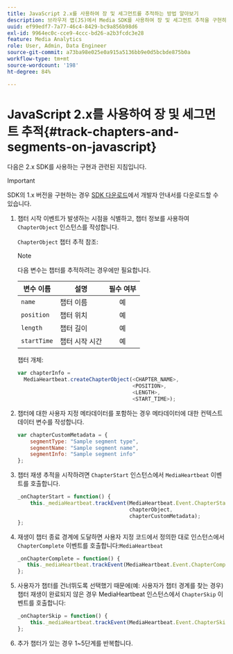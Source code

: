 ```yaml
---
title: JavaScript 2.x를 사용하여 장 및 세그먼트를 추적하는 방법 알아보기
description: 브라우저 앱(JS)에서 Media SDK를 사용하여 장 및 세그먼트 추적을 구현하는 방법에 대해 알아봅니다.
uuid: ef99edf7-7a77-46c4-8429-bc9a856b98d6
exl-id: 9964ec0c-cce9-4ccc-bd26-a2b3fcdc3e28
feature: Media Analytics
role: User, Admin, Data Engineer
source-git-commit: a73ba98e025e0a915a5136bb9e0d5bcbde875b0a
workflow-type: tm+mt
source-wordcount: '198'
ht-degree: 84%

---
```


# JavaScript 2.x를 사용하여 장 및 세그먼트 추적{#track-chapters-and-segments-on-javascript}

다음은 2.x SDK를 사용하는 구현과 관련된 지침입니다.

>[!IMPORTANT]
>
> SDK의 1.x 버전을 구현하는 경우 [SDK 다운로드](/help/getting-started/download-sdks.md)에서 개발자 안내서를 다운로드할 수 있습니다.

1. 챕터 시작 이벤트가 발생하는 시점을 식별하고, 챕터 정보를 사용하여 `ChapterObject` 인스턴스를 작성합니다.

   `ChapterObject` 챕터 추적 참조:

   >[!NOTE]
   >
   >다음 변수는 챕터를 추적하려는 경우에만 필요합니다.

   | 변수 이름 | 설명 | 필수 여부 |
   | --- | --- | :---: |
   | `name` | 챕터 이름 | 예 |
   | `position` | 챕터 위치 | 예 |
   | `length` | 챕터 길이 | 예 |
   | `startTime` | 챕터 시작 시간 | 예 |

   챕터 개체:

   ```js
   var chapterInfo =  
     MediaHeartbeat.createChapterObject(<CHAPTER_NAME>,  
                                        <POSITION>,  
                                        <LENGTH>,  
                                        <START_TIME>);
   ```

1. 챕터에 대한 사용자 지정 메타데이터를 포함하는 경우 메타데이터에 대한 컨텍스트 데이터 변수를 작성합니다.

   ```js
   var chapterCustomMetadata = {
       segmentType: "Sample segment type",  
       segmentName: "Sample segment name",  
       segmentInfo: "Sample segment info"
   };
   ```

1. 챕터 재생 추적을 시작하려면 `ChapterStart` 인스턴스에서 `MediaHeartbeat` 이벤트를 호출합니다.

   ```js
   _onChapterStart = function() {
       this._mediaHeartbeat.trackEvent(MediaHeartbeat.Event.ChapterStart,  
                                       chapterObject,  
                                       chapterCustomMetadata);
   };
   ```

1. 재생이 챕터 종료 경계에 도달하면 사용자 지정 코드에서 정의한 대로 인스턴스에서 `ChapterComplete` 이벤트를 호출합니다:`MediaHeartbeat`

   ```js
   _onChapterComplete = function() {
      this._mediaHeartbeat.trackEvent(MediaHeartbeat.Event.ChapterComplete);
   };
   ```

1. 사용자가 챕터를 건너뛰도록 선택했기 때문에(예: 사용자가 챕터 경계를 찾는 경우) 챕터 재생이 완료되지 않은 경우 MediaHeartbeat 인스턴스에서 `ChapterSkip` 이벤트를 호출합니다:

   ```js
   _onChapterSkip = function() {
       this._mediaHeartbeat.trackEvent(MediaHeartbeat.Event.ChapterSkip);
   };
   ```

1. 추가 챕터가 있는 경우 1~5단계를 반복합니다.

